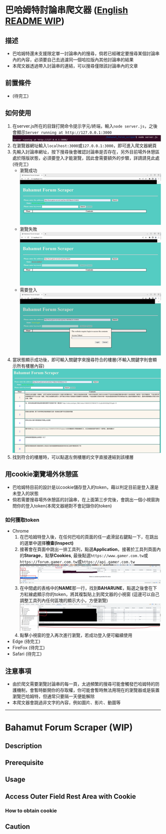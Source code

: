 # 巴哈姆特討論串爬文器 ([English README WIP](https://github.com/Kai-Wen-Chen/javascript-practice/blob/main/Bahamut_forum_scraper/README.md#bahamut-forum-scraper-wip))

## 描述
- 巴哈姆特還未支援限定單一討論串內的搜尋，倘若已經確定要搜尋某個討論串內的內容，必須要自己去過濾同一個哈拉版內其他討論串的結果
- 本爬文器透過帶入討論串的連結，可以搜尋僅限該討論串內的文章

## 前置條件
- (待完工)

## 如何使用
1. 在server.js所在的目錄打開命令提示字元/終端，輸入`node server.js`，之後會顯示``Server running at http://127.0.0.1:3000``
![Step_1](./Image/Step_1.png)
2. 在瀏覽器網址輸入`localhost:3000`或`127.0.0.1:3000`，即可進入爬文器網頁
3. 先輸入討論串網址，按下搜尋後會確認討論串是否存在，另外目前場外休憩區處於隱版狀態，必須要登入才能瀏覽，因此會需要額外的步驟，詳請請見此處(待完工)
   - 瀏覽成功
![Step_3_success](./Image/Step_3_success.png)
   - 瀏覽失敗
![Step_3_fail](./Image/Step_3_fail.png)
   - 需要登入
![Step_3_login](./Image/Step_3_login.png)
4. 當狀態顯示成功後，即可輸入關鍵字來搜尋符合的樓層(不輸入關鍵字則會顯示所有樓層內容)
![Step_4](./Image/Step_4.png)
5. 找到符合的樓層時，可以點選左側樓層的文字直接連結到該樓層

## 用cookie瀏覽場外休憩區
- 巴哈姆特目前的設計是以cookie儲存登入的token，藉以判定目前是登入還是未登入的狀態
- 倘若需要搜尋場外休憩區的討論串，在上面第三步完後，會跳出一個小視窗詢問你的登入token(本爬文器絕對不會記錄你的token)

### 如何獲取token
- Chrome
  1. 在巴哈姆特登入後，在任何巴哈的頁面的任一處滑鼠右鍵點一下，在跳出的選單中選擇**檢查(Inspect)**
  2. 接著會在頁面中跳出一排工具列，點選**Application**，接著於工具列頁面內的**Storage**，點擊**Cookies**, 最後點選`https://www.gamer.com.tw`或`https://forum.gamer.com.tw`或`https://api.gamer.com.tw`
![Cookie_Step_2](./Image/Cookie_Step_2.png)
  3. 在中間處的表格中的**NAME**那一行，找到**BAHARUNE**，點選之後會在下方紅線處顯示你的token，將其複製貼上到爬文器的小視窗 (這邊可以自己調整工具列內任何區塊的顯示大小，方便瀏覽)
![Cookie_Step_3](./Image/Cookie_Step_3.png)
  4. 點擊小視窗的登入再次進行瀏覽，若成功登入便可繼續使用
- Edge (待完工)
- FireFox (待完工)
- Safari (待完工)

## 注意事項
- 由於爬文需要瀏覽討論串的每一頁，太過頻繁的搜尋可能會觸發巴哈姆特的防護機制，會暫時斷開你的存取權，你可能會暫時無法用現在的瀏覽器或是裝置瀏覽巴哈姆特，但通常只要隔一天便能解除
- 本爬文器會跳過非文字的內容，例如圖片、影片、動圖等


----------------------------------------------------------------------------------------------------------------------------------------
# Bahamut Forum Scraper (WIP)

## Description

## Prerequisite

## Usage

## Access Outer Field Rest Area with Cookie

### How to obtain cookie

## Caution
